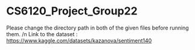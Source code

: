 # CS6120_Project_Group22
Please change the directory path in both of the given files before running them. /n
Link to the dataset : https://www.kaggle.com/datasets/kazanova/sentiment140
